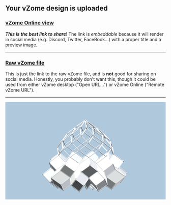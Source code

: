 ## Your vZome design is uploaded

### [vZome Online view][embed]

***This is the best link to share***!  The link is *embeddable* because it will render in social media (e.g. Discord, Twitter, FaceBook...) with a proper title and a preview image.

---

### [Raw vZome file][raw]

This is just the link to the raw vZome file, and is **not** good for
sharing on social media.
Honestly, you probably don't want this, though it could be used from either
vZome desktop ("Open URL...") or vZome Online ("Remote vZome URL").

---

![Image](<new-9-direction-poar-zonohedron.png>)


[embed]: <https://vzome.com/app/embed.py?url=https://raw.githubusercontent.com/John-Kostick/vzome-sharing/main/2021/07/24/16-55-52-new-9-direction-poar-zonohedron/new-9-direction-poar-zonohedron.vZome>
[raw]: <https://raw.githubusercontent.com/John-Kostick/vzome-sharing/main/2021/07/24/16-55-52-new-9-direction-poar-zonohedron/new-9-direction-poar-zonohedron.vZome>
